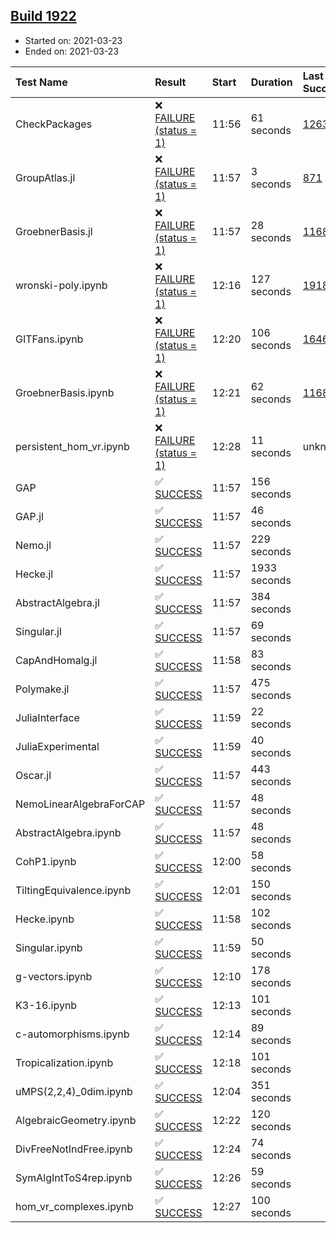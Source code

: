 ## [Build 1922](https://oscarci.mathematik.uni-kl.de/job/oscar-stable/1922/)

* Started on: 2021-03-23
* Ended on: 2021-03-23

| Test Name    | Result | Start | Duration | Last Success | First Failure |
|:-------------|:-------|:------|:---------|:-------------|:--------------|
| CheckPackages | ❌ [FAILURE (status = 1)](https://oscarci.mathematik.uni-kl.de/job/oscar-stable/1922/artifact/logs/build-1922/CheckPackages.log) | 11:56 | 61 seconds | [1263](https://oscarci.mathematik.uni-kl.de/job/oscar-stable/1263/) | [1264](https://oscarci.mathematik.uni-kl.de/job/oscar-stable/1264/) |
| GroupAtlas.jl | ❌ [FAILURE (status = 1)](https://oscarci.mathematik.uni-kl.de/job/oscar-stable/1922/artifact/logs/build-1922/GroupAtlas.jl.log) | 11:57 | 3 seconds | [871](https://oscarci.mathematik.uni-kl.de/job/oscar-stable/871/) | [872](https://oscarci.mathematik.uni-kl.de/job/oscar-stable/872/) |
| GroebnerBasis.jl | ❌ [FAILURE (status = 1)](https://oscarci.mathematik.uni-kl.de/job/oscar-stable/1922/artifact/logs/build-1922/GroebnerBasis.jl.log) | 11:57 | 28 seconds | [1168](https://oscarci.mathematik.uni-kl.de/job/oscar-stable/1168/) | [1169](https://oscarci.mathematik.uni-kl.de/job/oscar-stable/1169/) |
| wronski-poly.ipynb | ❌ [FAILURE (status = 1)](https://oscarci.mathematik.uni-kl.de/job/oscar-stable/1922/artifact/logs/build-1922/wronski-poly.ipynb.log) | 12:16 | 127 seconds | [1918](https://oscarci.mathematik.uni-kl.de/job/oscar-stable/1918/) | [1919](https://oscarci.mathematik.uni-kl.de/job/oscar-stable/1919/) |
| GITFans.ipynb | ❌ [FAILURE (status = 1)](https://oscarci.mathematik.uni-kl.de/job/oscar-stable/1922/artifact/logs/build-1922/GITFans.ipynb.log) | 12:20 | 106 seconds | [1646](https://oscarci.mathematik.uni-kl.de/job/oscar-stable/1646/) | [1647](https://oscarci.mathematik.uni-kl.de/job/oscar-stable/1647/) |
| GroebnerBasis.ipynb | ❌ [FAILURE (status = 1)](https://oscarci.mathematik.uni-kl.de/job/oscar-stable/1922/artifact/logs/build-1922/GroebnerBasis.ipynb.log) | 12:21 | 62 seconds | [1168](https://oscarci.mathematik.uni-kl.de/job/oscar-stable/1168/) | [1169](https://oscarci.mathematik.uni-kl.de/job/oscar-stable/1169/) |
| persistent_hom_vr.ipynb | ❌ [FAILURE (status = 1)](https://oscarci.mathematik.uni-kl.de/job/oscar-stable/1922/artifact/logs/build-1922/persistent_hom_vr.ipynb.log) | 12:28 | 11 seconds | unknown | unknown |
| GAP | ✅ [SUCCESS](https://oscarci.mathematik.uni-kl.de/job/oscar-stable/1922/artifact/logs/build-1922/GAP.log) | 11:57 | 156 seconds |  |  |
| GAP.jl | ✅ [SUCCESS](https://oscarci.mathematik.uni-kl.de/job/oscar-stable/1922/artifact/logs/build-1922/GAP.jl.log) | 11:57 | 46 seconds |  |  |
| Nemo.jl | ✅ [SUCCESS](https://oscarci.mathematik.uni-kl.de/job/oscar-stable/1922/artifact/logs/build-1922/Nemo.jl.log) | 11:57 | 229 seconds |  |  |
| Hecke.jl | ✅ [SUCCESS](https://oscarci.mathematik.uni-kl.de/job/oscar-stable/1922/artifact/logs/build-1922/Hecke.jl.log) | 11:57 | 1933 seconds |  |  |
| AbstractAlgebra.jl | ✅ [SUCCESS](https://oscarci.mathematik.uni-kl.de/job/oscar-stable/1922/artifact/logs/build-1922/AbstractAlgebra.jl.log) | 11:57 | 384 seconds |  |  |
| Singular.jl | ✅ [SUCCESS](https://oscarci.mathematik.uni-kl.de/job/oscar-stable/1922/artifact/logs/build-1922/Singular.jl.log) | 11:57 | 69 seconds |  |  |
| CapAndHomalg.jl | ✅ [SUCCESS](https://oscarci.mathematik.uni-kl.de/job/oscar-stable/1922/artifact/logs/build-1922/CapAndHomalg.jl.log) | 11:58 | 83 seconds |  |  |
| Polymake.jl | ✅ [SUCCESS](https://oscarci.mathematik.uni-kl.de/job/oscar-stable/1922/artifact/logs/build-1922/Polymake.jl.log) | 11:57 | 475 seconds |  |  |
| JuliaInterface | ✅ [SUCCESS](https://oscarci.mathematik.uni-kl.de/job/oscar-stable/1922/artifact/logs/build-1922/JuliaInterface.log) | 11:59 | 22 seconds |  |  |
| JuliaExperimental | ✅ [SUCCESS](https://oscarci.mathematik.uni-kl.de/job/oscar-stable/1922/artifact/logs/build-1922/JuliaExperimental.log) | 11:59 | 40 seconds |  |  |
| Oscar.jl | ✅ [SUCCESS](https://oscarci.mathematik.uni-kl.de/job/oscar-stable/1922/artifact/logs/build-1922/Oscar.jl.log) | 11:57 | 443 seconds |  |  |
| NemoLinearAlgebraForCAP | ✅ [SUCCESS](https://oscarci.mathematik.uni-kl.de/job/oscar-stable/1922/artifact/logs/build-1922/NemoLinearAlgebraForCAP.log) | 11:57 | 48 seconds |  |  |
| AbstractAlgebra.ipynb | ✅ [SUCCESS](https://oscarci.mathematik.uni-kl.de/job/oscar-stable/1922/artifact/logs/build-1922/AbstractAlgebra.ipynb.log) | 11:57 | 48 seconds |  |  |
| CohP1.ipynb | ✅ [SUCCESS](https://oscarci.mathematik.uni-kl.de/job/oscar-stable/1922/artifact/logs/build-1922/CohP1.ipynb.log) | 12:00 | 58 seconds |  |  |
| TiltingEquivalence.ipynb | ✅ [SUCCESS](https://oscarci.mathematik.uni-kl.de/job/oscar-stable/1922/artifact/logs/build-1922/TiltingEquivalence.ipynb.log) | 12:01 | 150 seconds |  |  |
| Hecke.ipynb | ✅ [SUCCESS](https://oscarci.mathematik.uni-kl.de/job/oscar-stable/1922/artifact/logs/build-1922/Hecke.ipynb.log) | 11:58 | 102 seconds |  |  |
| Singular.ipynb | ✅ [SUCCESS](https://oscarci.mathematik.uni-kl.de/job/oscar-stable/1922/artifact/logs/build-1922/Singular.ipynb.log) | 11:59 | 50 seconds |  |  |
| g-vectors.ipynb | ✅ [SUCCESS](https://oscarci.mathematik.uni-kl.de/job/oscar-stable/1922/artifact/logs/build-1922/g-vectors.ipynb.log) | 12:10 | 178 seconds |  |  |
| K3-16.ipynb | ✅ [SUCCESS](https://oscarci.mathematik.uni-kl.de/job/oscar-stable/1922/artifact/logs/build-1922/K3-16.ipynb.log) | 12:13 | 101 seconds |  |  |
| c-automorphisms.ipynb | ✅ [SUCCESS](https://oscarci.mathematik.uni-kl.de/job/oscar-stable/1922/artifact/logs/build-1922/c-automorphisms.ipynb.log) | 12:14 | 89 seconds |  |  |
| Tropicalization.ipynb | ✅ [SUCCESS](https://oscarci.mathematik.uni-kl.de/job/oscar-stable/1922/artifact/logs/build-1922/Tropicalization.ipynb.log) | 12:18 | 101 seconds |  |  |
| uMPS(2,2,4)_0dim.ipynb | ✅ [SUCCESS](https://oscarci.mathematik.uni-kl.de/job/oscar-stable/1922/artifact/logs/build-1922/uMPS-2-2-4-_0dim.ipynb.log) | 12:04 | 351 seconds |  |  |
| AlgebraicGeometry.ipynb | ✅ [SUCCESS](https://oscarci.mathematik.uni-kl.de/job/oscar-stable/1922/artifact/logs/build-1922/AlgebraicGeometry.ipynb.log) | 12:22 | 120 seconds |  |  |
| DivFreeNotIndFree.ipynb | ✅ [SUCCESS](https://oscarci.mathematik.uni-kl.de/job/oscar-stable/1922/artifact/logs/build-1922/DivFreeNotIndFree.ipynb.log) | 12:24 | 74 seconds |  |  |
| SymAlgIntToS4rep.ipynb | ✅ [SUCCESS](https://oscarci.mathematik.uni-kl.de/job/oscar-stable/1922/artifact/logs/build-1922/SymAlgIntToS4rep.ipynb.log) | 12:26 | 59 seconds |  |  |
| hom_vr_complexes.ipynb | ✅ [SUCCESS](https://oscarci.mathematik.uni-kl.de/job/oscar-stable/1922/artifact/logs/build-1922/hom_vr_complexes.ipynb.log) | 12:27 | 100 seconds |  |  |
